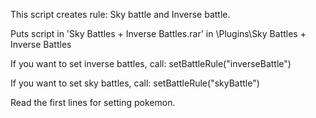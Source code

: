 This script creates rule: Sky battle and Inverse battle.



Puts script in 'Sky Battles + Inverse Battles.rar' in \Plugins\Sky Battles + Inverse Battles



If you want to set inverse battles, call: setBattleRule("inverseBattle")

If you want to set sky battles, call: setBattleRule("skyBattle")



Read the first lines for setting pokemon.